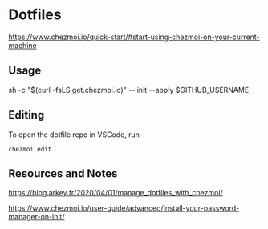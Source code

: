 # Dotfiles

https://www.chezmoi.io/quick-start/#start-using-chezmoi-on-your-current-machine

## Usage

sh -c "$(curl -fsLS get.chezmoi.io)" -- init --apply $GITHUB_USERNAME

## Editing
To open the dotfile repo in VSCode, run 
```
chezmoi edit 
 ```

## Resources and Notes

 https://blog.arkey.fr/2020/04/01/manage_dotfiles_with_chezmoi/

 https://www.chezmoi.io/user-guide/advanced/install-your-password-manager-on-init/